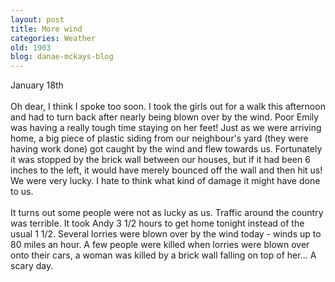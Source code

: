 ```yaml
---
layout: post
title: More wind
categories: Weather
old: 1903
blog: danae-mckays-blog
---
```

January 18th<br /><br />Oh dear, I think I spoke too soon. I took the girls out for a walk this afternoon and had to turn back after nearly being blown over by the wind. Poor Emily was having a really tough time staying on her feet! Just as we were arriving home, a big piece of plastic siding from our neighbour&#39;s yard (they were having work done) got caught by the wind and flew towards us. Fortunately it was stopped by the brick wall between our houses, but if it had been 6 inches to the left, it would have merely bounced off the wall and then hit us! We were very lucky. I hate to think what kind of damage it might have done to us.<br /><br />It turns out some people were not as lucky as us. Traffic around the country was terrible. It took Andy 3 1/2 hours to get home tonight instead of the usual 1 1/2. Several lorries were blown over by the wind today - winds up to 80 miles an hour. A few people were killed when lorries were blown over onto their cars, a woman was killed by a brick wall falling on top of her... A scary day.